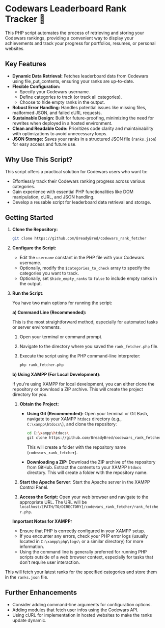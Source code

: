 # Codewars Leaderboard Rank Tracker 🚀

This PHP script automates the process of retrieving and storing your Codewars rankings, providing a convenient way to display your achievements and track your progress for portfolios, resumes, or personal websites.

## Key Features

*	**Dynamic Data Retrieval:** Fetches leaderboard data from Codewars using file_put_contents, ensuring your ranks are up-to-date.
*	**Flexible Configuration:**
	*	Specify your Codewars username.
	*	Define categories to track (or track all categories).
	*	Choose to hide empty ranks in the output.
*	**Robust Error Handling:** Handles potential issues like missing files, malformed JSON, and failed cURL requests.
*	**Sustainable Design:** Built for future-proofing, minimizing the need for rewrites when deployed in a hosted environment.
*	**Clean and Readable Code:** Prioritizes code clarity and maintainability with optimizations to avoid unnecessary loops.
*	**JSON Storage:** Saves your ranks in a structured JSON file (`ranks.json`) for easy access and future use.

## Why Use This Script?

This script offers a practical solution for Codewars users who want to:

*	Effortlessly track their Codewars ranking progress across various categories.
*	Gain experience with essential PHP functionalities like DOM manipulation, cURL, and JSON handling.
*	Develop a reusable script for leaderboard data retrieval and storage.

## Getting Started

1.  **Clone the Repository:**

	```bash
	git clone https://github.com/BreadyBred/codewars_rank_fetcher
	```

2.  **Configure the Script:**

	*	Edit the `username` constant in the PHP file with your Codewars username.
	*	Optionally, modify the `$categories_to_check` array to specify the categories you want to track.
	*	Optionally, set `$hide_empty_ranks` to `false` to include empty ranks in the output.

3.  **Run the Script:**

	You have two main options for running the script:

	**a) Command Line (Recommended):**

	This is the most straightforward method, especially for automated tasks or server environments.

	1.  Open your terminal or command prompt.
	2.  Navigate to the directory where you saved the `rank_fetcher.php` file.
	3.  Execute the script using the PHP command-line interpreter:

		```bash
		php rank_fetcher.php
		```

	**b) Using XAMPP (For Local Development):**

	If you're using XAMPP for local development, you can either clone the repository or download a ZIP archive. This will create the project directory for you.

	1.  **Obtain the Project:**

		*	**Using Git (Recommended):** Open your terminal or Git Bash, navigate to your XAMPP `htdocs` directory (e.g., `C:\xampp\htdocs\`), and clone the repository:

			```bash
			cd C:\xampp\htdocs\
			git clone https://github.com/BreadyBred/codewars_rank_fetcher
			```

			This will create a folder with the repository name (`codewars_rank_fetcher`).

		*	**Downloading a ZIP:** Download the ZIP archive of the repository from GitHub. Extract the contents to your XAMPP `htdocs` directory. This will create a folder with the repository name.

	2.  **Start the Apache Server:** Start the Apache server in the XAMPP Control Panel.

	3.  **Access the Script:** Open your web browser and navigate to the appropriate URL. The URL will be `localhost/[PATH/TO/DIRECTORY]/codewars_rank_fetcher/rank_fetcher.php`.

	**Important Notes for XAMPP:**

	*	Ensure that PHP is correctly configured in your XAMPP setup.
	*	If you encounter any errors, check your PHP error logs (usually located in `C:\xampp\php\logs\` or a similar directory) for more information.
	*	Using the command line is generally preferred for running PHP scripts outside of a web browser context, especially for tasks that don't require user interaction.

This will fetch your latest ranks for the specified categories and store them in the `ranks.json` file.

## Further Enhancements

*	Consider adding command-line arguments for configuration options.
*	Adding modules that fetch user infos using the Codewars API.
*	Using cURL for implementation in hosted websites to make the ranks update dynamic.